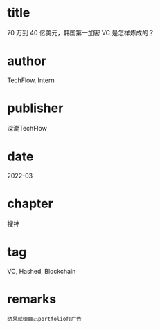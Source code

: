 # title
70 万到 40 亿美元，韩国第一加密 VC 是怎样炼成的？

# author
TechFlow, Intern

# publisher
深潮TechFlow

# date
2022-03

# chapter
搜神

# tag
VC, Hashed, Blockchain

# remarks
`结果就给自己portfolio打广告`
